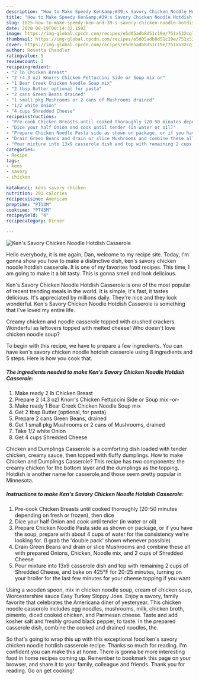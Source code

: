 ```yaml
---
description: "How to Make Speedy Ken&amp;#39;s Savory Chicken Noodle Hotdish Casserole"
title: "How to Make Speedy Ken&amp;#39;s Savory Chicken Noodle Hotdish Casserole"
slug: 1825-how-to-make-speedy-ken-and-39-s-savory-chicken-noodle-hotdish-casserole
date: 2020-08-19T00:14:32.150Z
image: https://img-global.cpcdn.com/recipes/e5d05adb8d51c19e/751x532cq70/kens-savory-chicken-noodle-hotdish-casserole-recipe-main-photo.jpg
thumbnail: https://img-global.cpcdn.com/recipes/e5d05adb8d51c19e/751x532cq70/kens-savory-chicken-noodle-hotdish-casserole-recipe-main-photo.jpg
cover: https://img-global.cpcdn.com/recipes/e5d05adb8d51c19e/751x532cq70/kens-savory-chicken-noodle-hotdish-casserole-recipe-main-photo.jpg
author: Rosetta Chandler
ratingvalue: 5
reviewcount: 3
recipeingredient:
- "2 lb Chicken Breast"
- "2 (4.3 oz) Knorrs Chicken Fettuccini Side or Soup mix or"
- "1 Bear Creek Chicken Noodle Soup mix"
- "2 tbsp Butter optional for pasta"
- "2 cans Green Beans drained"
- "1 small pkg Mushrooms or 2 cans of Mushrooms drained"
- "1/2 white Onion"
- "4 cups Shredded Cheese"
recipeinstructions:
- "Pre-cook Chicken Breasts until cooked thoroughly (20-50 minutes depending on fresh or frozen), then dice"
- "Dice your half Onion and cook until tender (in water or oil)"
- "Prepare Chicken Noodle Pasta side as shown on package, or if you have the soup, prepare with about 4 cups of water for the consistency we&#39;re looking for. (I grab the &#39;double pack&#39; shown whenever possible)"
- "Drain Green Beans and drain or slice Mushrooms and combine these all with prepared Onions, Chicken, Noodle mix, and 2 cups of Shredded Cheese"
- "Pour mixture into 13x9 casserole dish and top with remaining 2 cups of Shredded Cheese, and bake on 425°F for 20-25 minutes, turning on your broiler for the last few minutes for your cheese topping if you want"
categories:
- Recipe
tags:
- kens
- savory
- chicken

katakunci: kens savory chicken 
nutrition: 291 calories
recipecuisine: American
preptime: "PT13M"
cooktime: "PT43M"
recipeyield: "4"
recipecategory: Dinner

---
```



![Ken&#39;s Savory Chicken Noodle Hotdish Casserole](https://img-global.cpcdn.com/recipes/e5d05adb8d51c19e/751x532cq70/kens-savory-chicken-noodle-hotdish-casserole-recipe-main-photo.jpg)

Hello everybody, it is me again, Dan, welcome to my recipe site. Today, I'm gonna show you how to make a distinctive dish, ken&#39;s savory chicken noodle hotdish casserole. It is one of my favorites food recipes. This time, I am going to make it a bit tasty. This is gonna smell and look delicious.

Ken&#39;s Savory Chicken Noodle Hotdish Casserole is one of the most popular of recent trending meals in the world. It is simple, it's fast, it tastes delicious. It's appreciated by millions daily. They're nice and they look wonderful. Ken&#39;s Savory Chicken Noodle Hotdish Casserole is something that I've loved my entire life.

Creamy chicken and noodle casserole topped with crushed crackers. Wonderful as leftovers topped with melted cheese! Who doesn&#39;t love chicken noodle soup?


To begin with this recipe, we have to prepare a few ingredients. You can have ken&#39;s savory chicken noodle hotdish casserole using 8 ingredients and 5 steps. Here is how you cook that.

<!--inarticleads1-->

##### The ingredients needed to make Ken&#39;s Savory Chicken Noodle Hotdish Casserole:

1. Make ready 2 lb Chicken Breast
1. Prepare 2 (4.3 oz) Knorr&#39;s Chicken Fettuccini Side or Soup mix -or-
1. Make ready 1 Bear Creek Chicken Noodle Soup mix
1. Get 2 tbsp Butter (optional, for pasta)
1. Prepare 2 cans Green Beans, drained
1. Get 1 small pkg Mushrooms or 2 cans of Mushrooms, drained
1. Take 1/2 white Onion
1. Get 4 cups Shredded Cheese


Chicken and Dumplings Casserole is a comforting dish loaded with tender chicken, creamy sauce, then topped with fluffy dumplings. How to make Chicken and Dumplings Casserole? This recipe has two components: the creamy chicken for the bottom layer and the dumplings as the topping. Hotdish is another name for casserole,and those seem pretty popular in Minnesota. 

<!--inarticleads2-->

##### Instructions to make Ken&#39;s Savory Chicken Noodle Hotdish Casserole:

1. Pre-cook Chicken Breasts until cooked thoroughly (20-50 minutes depending on fresh or frozen), then dice
1. Dice your half Onion and cook until tender (in water or oil)
1. Prepare Chicken Noodle Pasta side as shown on package, or if you have the soup, prepare with about 4 cups of water for the consistency we&#39;re looking for. (I grab the &#39;double pack&#39; shown whenever possible)
1. Drain Green Beans and drain or slice Mushrooms and combine these all with prepared Onions, Chicken, Noodle mix, and 2 cups of Shredded Cheese
1. Pour mixture into 13x9 casserole dish and top with remaining 2 cups of Shredded Cheese, and bake on 425°F for 20-25 minutes, turning on your broiler for the last few minutes for your cheese topping if you want


Using a wooden spoon, mix in chicken noodle soup, cream of chicken soup, Worcestershire sauce Easy Turkey Sloppy Joes. Enjoy a savory, family favorite that celebrates the Americana diner of yesteryear. This chicken noodle casserole includes egg noodles, mushrooms, milk, chicken broth, pimento, diced cooked chicken, and Parmesan cheese. Taste and add kosher salt and freshly ground black pepper, to taste. In the prepared casserole dish, combine the cooked and drained noodles, the. 

So that's going to wrap this up with this exceptional food ken&#39;s savory chicken noodle hotdish casserole recipe. Thanks so much for reading. I'm confident you can make this at home. There is gonna be more interesting food in home recipes coming up. Remember to bookmark this page on your browser, and share it to your family, colleague and friends. Thank you for reading. Go on get cooking!
